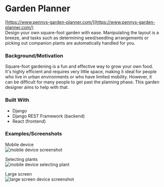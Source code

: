 # Garden Planner
[https://www.pennys-garden-planner.com/](https://www.pennys-garden-planner.com/)<br>
Design your own square-foot garden with ease.  Manipulating the layout is a breeze, and tasks such as determining seed/seedling arrangements or picking out companion plants are automatically handled for you.

### Background/Motivation
Square-foot gardening is a fun and effective way to grow your own food.  It's highly efficient and requires very little space, making it ideal for people who live in urban environments or who have limited mobility.  However, it can be difficult for many people to get past the planning phase. This garden designer aims to help with that.

### Built With
* Django
* Django REST Framework (backend)
* React (frontend)

### Examples/Screenshots
Mobile device<br>
![mobile device screenshot](https://github.com/phillipdupuis/garden-planner/blob/master/garden_planner/frontend/src/screenshots/layout_mobile.png)
<br>

Selecting plants<br>
![mobile device selecting plant](https://github.com/phillipdupuis/garden-planner/blob/master/garden_planner/frontend/src/screenshots/plant_picker.png)
<br>

Large screen<br>
![large screen device screenshot](https://github.com/phillipdupuis/garden-planner/blob/master/garden_planner/frontend/src/screenshots/large_screen_layout.png)
